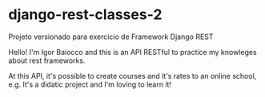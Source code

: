 # django-rest-classes-2
Projeto versionado para exercício de Framework Django REST

Hello! I'm Igor Baiocco and this is an API RESTful to practice my knowleges about rest frameworks.

At this API, it's possible to create courses and it's rates to an online school, e.g.
It's a didatic project and I'm loving to learn it!
